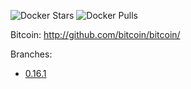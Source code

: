 ![Docker Stars](https://img.shields.io/docker/stars/exodusmovement/bitcoind.svg?style=flat-square)
![Docker Pulls](https://img.shields.io/docker/pulls/exodusmovement/bitcoind.svg?style=flat-square)

Bitcoin: http://github.com/bitcoin/bitcoin/

Branches:

  - [0.16.1](https://github.com/ExodusMovement/docker-bitcoind/tree/0.16.1)
